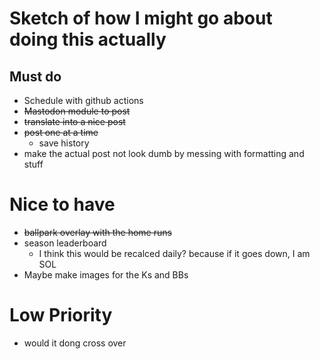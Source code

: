 # Sketch of how I might go about doing this actually


## Must do
- Schedule with github actions
- ~~Mastodon module to post~~
- ~~translate into a nice post~~
- ~~post one at a time~~
   - save history
- make the actual post not look dumb by messing with formatting and stuff



# Nice to have
- ~~ballpark overlay with the home runs~~
- season leaderboard
    - I think this would be recalced daily? because if it goes down, I am SOL
- Maybe make images for the Ks and BBs


# Low Priority
- would it dong cross over